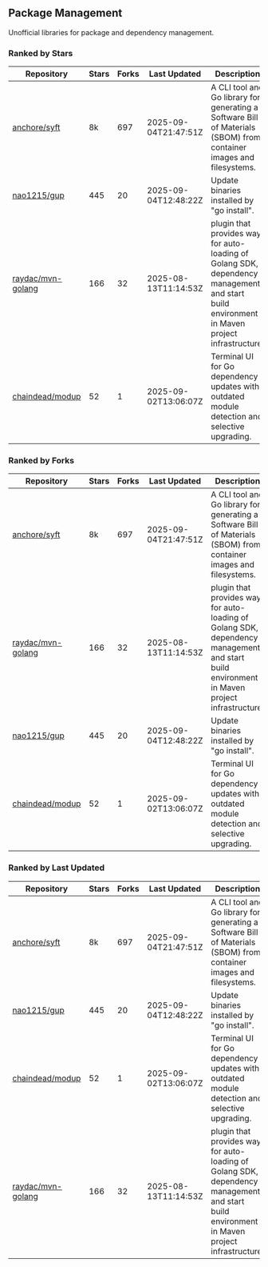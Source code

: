 ## Package Management

Unofficial libraries for package and dependency management.

### Ranked by Stars

| Repository | Stars | Forks | Last Updated | Description | 
|------------|-------|-------|--------------|-------------|
| [anchore/syft](https://github.com/anchore/syft) | 8k | 697 | 2025-09-04T21:47:51Z |  A CLI tool and Go library for generating a Software Bill of Materials (SBOM) from container images and filesystems. |
| [nao1215/gup](https://github.com/nao1215/gup) | 445 | 20 | 2025-09-04T12:48:22Z |  Update binaries installed by "go install". |
| [raydac/mvn-golang](https://github.com/raydac/mvn-golang) | 166 | 32 | 2025-08-13T11:14:53Z |  plugin that provides way for auto-loading of Golang SDK, dependency management and start build environment in Maven project infrastructure. |
| [chaindead/modup](https://github.com/chaindead/modup) | 52 | 1 | 2025-09-02T13:06:07Z |  Terminal UI for Go dependency updates with outdated module detection and selective upgrading. |

### Ranked by Forks

| Repository | Stars | Forks | Last Updated | Description | 
|------------|-------|-------|--------------|-------------|
| [anchore/syft](https://github.com/anchore/syft) | 8k | 697 | 2025-09-04T21:47:51Z |  A CLI tool and Go library for generating a Software Bill of Materials (SBOM) from container images and filesystems. |
| [raydac/mvn-golang](https://github.com/raydac/mvn-golang) | 166 | 32 | 2025-08-13T11:14:53Z |  plugin that provides way for auto-loading of Golang SDK, dependency management and start build environment in Maven project infrastructure. |
| [nao1215/gup](https://github.com/nao1215/gup) | 445 | 20 | 2025-09-04T12:48:22Z |  Update binaries installed by "go install". |
| [chaindead/modup](https://github.com/chaindead/modup) | 52 | 1 | 2025-09-02T13:06:07Z |  Terminal UI for Go dependency updates with outdated module detection and selective upgrading. |

### Ranked by Last Updated

| Repository | Stars | Forks | Last Updated | Description | 
|------------|-------|-------|--------------|-------------|
| [anchore/syft](https://github.com/anchore/syft) | 8k | 697 | 2025-09-04T21:47:51Z |  A CLI tool and Go library for generating a Software Bill of Materials (SBOM) from container images and filesystems. |
| [nao1215/gup](https://github.com/nao1215/gup) | 445 | 20 | 2025-09-04T12:48:22Z |  Update binaries installed by "go install". |
| [chaindead/modup](https://github.com/chaindead/modup) | 52 | 1 | 2025-09-02T13:06:07Z |  Terminal UI for Go dependency updates with outdated module detection and selective upgrading. |
| [raydac/mvn-golang](https://github.com/raydac/mvn-golang) | 166 | 32 | 2025-08-13T11:14:53Z |  plugin that provides way for auto-loading of Golang SDK, dependency management and start build environment in Maven project infrastructure. |


